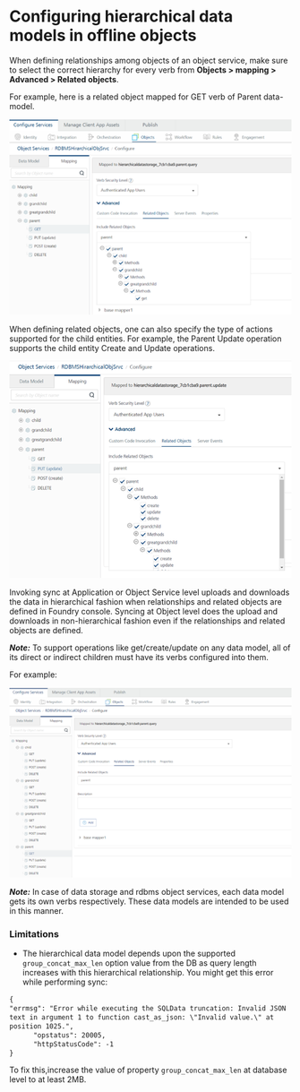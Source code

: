 Configuring hierarchical data models in offline objects
=======================================================

When defining relationships among objects of an object service, make sure to select the correct hierarchy for every verb from **Objects > mapping > Advanced > Related objects**.

For example, here is a related object mapped for GET verb of Parent data-model.

![](Resources/Images/get_verb_parent_data_model-2.png)

When defining related objects, one can also specify the type of actions supported for the child entities. For example, the Parent Update operation supports the child entity Create and Update operations. 

![](Resources/Images/supported_actions_for_child_entitites-2.png)

Invoking sync at Application or Object Service level uploads and downloads the data in hierarchical fashion when relationships and related objects are defined in Foundry console. Syncing at Object level does the upload and downloads in non-hierarchical fashion even if the relationships and related objects are defined.

**_Note:_** To support operations like get/create/update on any data model, all of its direct or indirect children must have its verbs configured into them.

For example:

![](Resources/Images/child_with_verbs_configured-2.png)

**_Note:_** In case of data storage and rdbms object services, each data model gets its own verbs respectively. These data models are intended to be used in this manner.

### Limitations

- The hierarchical data model depends upon the supported `group_concat_max_len` option value from the DB as query length increases with this hierarchical relationship. You might get this error while performing sync:

```
{
"errmsg": "Error while executing the SQLData truncation: Invalid JSON text in argument 1 to function cast_as_json: \"Invalid value.\" at position 1025.",
      "opstatus": 20005,
      "httpStatusCode": -1
}
```

   To fix this,increase the value of property `group_concat_max_len` at database level to at least 2MB.

